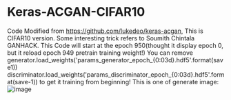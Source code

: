 # Keras-ACGAN-CIFAR10
Code Modified from https://github.com/lukedeo/keras-acgan, This is CIFAR10 version. Some interesting trick refers to Soumith Chintala GANHACK.  This Code will start at the epoch 950(thought it display epoch 0, but it reload epoch 949 pretrain training weight!)  You can remove  generator.load_weights('params_generator_epoch_{0:03d}.hdf5'.format(save1))    discriminator.load_weights('params_discriminator_epoch_{0:03d}.hdf5'.format(save-1))   to get it training from beginning!  This is one of generate image:  ![image](https://github.com/King-Of-Knights/Keras-ACGAN-CIFAR10/blob/master/plot_generated.png)
